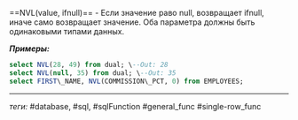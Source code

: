 ==NVL(value, ifnull)== - Если значение раво null, возвращает ifnull, иначе само возвращает значение. Оба параметра должны быть одинаковыми типами данных.

***Примеры:***
```sql
select NVL(28, 49) from dual; \--Out: 28  
select NVL(null, 35) from dual; \--Out: 35
select FIRST\_NAME, NVL(COMMISSION\_PCT, 0) from EMPLOYEES;
```
---
*теги:* #database, #sql, #sqlFunction #general_func #single-row_func 
